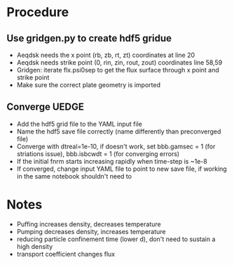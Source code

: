 # Procedure
## Use gridgen.py to create hdf5 gridue
* Aeqdsk needs the x point (rb, zb, rt, zt) coordinates at line 20
* Aeqdsk needs strike point (0, rin, zin, rout, zout) coordinates line 58,59
* Gridgen: iterate flx.psi0sep to get the flux surface through x point and strike point
* Make sure the correct plate geometry is imported
## Converge UEDGE
* Add the hdf5 grid file to the YAML input file
* Name the hdf5 save file correctly (name differently than preconverged file)
* Converge with dtreal=1e-10, if doesn't work, set bbb.gamsec = 1 (for striations issue), bbb.isbcwdt = 1 (for converging errors)
* If the initial fnrm starts increasing rapidly when time-step is ~1e-8
* If converged, change input YAML file to point to new save file, if working in the same notebook shouldn't need to

# Notes
* Puffing increases density, decreases temperature
* Pumping decreases density, increases temperature
* reducing particle confinement time (lower d), don't need to sustain a high density
* transport coefficient changes flux